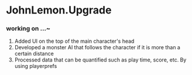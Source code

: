 # JohnLemon.Upgrade
### working on ...~

1. Added UI on the top of the main character's head
2. Developed a monster AI that follows the character if it is more than a certain distance
3. Processed data that can be quantified such as play time, score, etc. By using playerprefs
